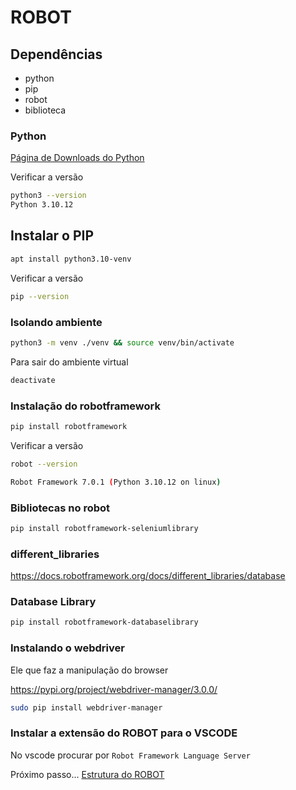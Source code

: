 # ROBOT

## Dependências

- python
- pip
- robot
- biblioteca

### Python

[Página de Downloads do Python](]https://www.python.org/downloads/)

Verificar a versão

```bash
python3 --version
Python 3.10.12
```

## Instalar o PIP

```bash
apt install python3.10-venv
```

Verificar a versão

```bash
pip --version
```

### Isolando ambiente

```bash
python3 -m venv ./venv && source venv/bin/activate
```

Para sair do ambiente virtual 

```bash
deactivate
```

### Instalação do robotframework

```bash
pip install robotframework
```

Verificar a versão

```bash
robot --version

Robot Framework 7.0.1 (Python 3.10.12 on linux)
```

### Bibliotecas no robot

```bash
pip install robotframework-seleniumlibrary
```

### different_libraries

https://docs.robotframework.org/docs/different_libraries/database

### Database Library

```bash
pip install robotframework-databaselibrary
```

### Instalando o webdriver

Ele que faz a manipulação do browser

https://pypi.org/project/webdriver-manager/3.0.0/

```bash
sudo pip install webdriver-manager 
```

### Instalar a extensão do ROBOT para o VSCODE

No vscode procurar por `Robot Framework Language Server`

Próximo passo... [Estrutura do ROBOT](estrutura.md)